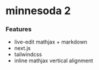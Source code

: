 # minnesoda 2

### Features

- live-edit mathjax + markdown
- next.js
- tailwindcss
- inline mathjax vertical alignment
